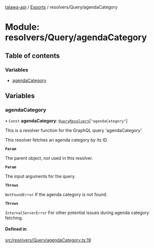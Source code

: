 [talawa-api](../README.md) / [Exports](../modules.md) / resolvers/Query/agendaCategory

# Module: resolvers/Query/agendaCategory

## Table of contents

### Variables

- [agendaCategory](resolvers_Query_agendaCategory.md#agendacategory)

## Variables

### agendaCategory

• `Const` **agendaCategory**: [`QueryResolvers`](types_generatedGraphQLTypes.md#queryresolvers)[``"agendaCategory"``]

This is a resolver function for the GraphQL query 'agendaCategory'.

This resolver fetches an agenda category by its ID.

**`Param`**

The parent object, not used in this resolver.

**`Param`**

The input arguments for the query.

**`Throws`**

`NotFoundError` If the agenda category is not found.

**`Throws`**

`InternalServerError` For other potential issues during agenda category fetching.

#### Defined in

[src/resolvers/Query/agendaCategory.ts:19](https://github.com/PalisadoesFoundation/talawa-api/blob/362768f/src/resolvers/Query/agendaCategory.ts#L19)
